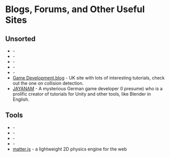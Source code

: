 # Blogs, Forums, and Other Useful Sites

## Unsorted

* []() - 
* []() - 
* []() - 
* []() - 
* []() - 
* [Game Development.blog](https://www.gamedevelopment.blog) - UK site with lots of interesting tutorials, check out the one on collision detection.
* [JAYANAM](http://jayanam.com) - A mysterious German game developer (I presume) who is a prolific creator of tutorials for Unity and other tools, like Blender in English.

## Tools

* []() - 
* []() - 
* []() - 
* []() - 
* [matter.js](http://brm.io/matter-js/) - a lightweight 2D physics engine for the web
